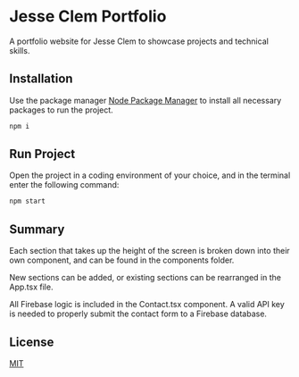 # Jesse Clem Portfolio

A portfolio website for Jesse Clem to showcase projects and technical skills.

## Installation

Use the package manager [Node Package Manager](https://nodejs.org/en/download/) to install all necessary packages to run the project.

```bash
npm i
```

## Run Project
Open the project in a coding environment of your choice, and in the terminal enter the following command: 
```bash
npm start
```

## Summary

Each section that takes up the height of the screen is broken down into their own component, and can be found in the components folder.

New sections can be added, or existing sections can be rearranged in the App.tsx file.

All Firebase logic is included in the Contact.tsx component. A valid API key is needed to properly submit the contact form to a Firebase database.

## License

[MIT](https://choosealicense.com/licenses/mit/)
